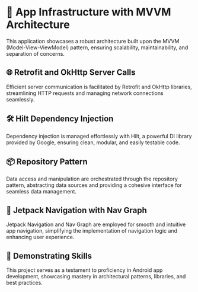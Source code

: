 # 🚀 App Infrastructure with MVVM Architecture

This application showcases a robust architecture built upon the MVVM (Model-View-ViewModel) pattern, ensuring scalability, maintainability, and separation of concerns.

## 🌐 Retrofit and OkHttp Server Calls

Efficient server communication is facilitated by Retrofit and OkHttp libraries, streamlining HTTP requests and managing network connections seamlessly.

## 🛠️ Hilt Dependency Injection

Dependency injection is managed effortlessly with Hilt, a powerful DI library provided by Google, ensuring clean, modular, and easily testable code.

## 📦 Repository Pattern

Data access and manipulation are orchestrated through the repository pattern, abstracting data sources and providing a cohesive interface for seamless data management.

## 🧭 Jetpack Navigation with Nav Graph

Jetpack Navigation and Nav Graph are employed for smooth and intuitive app navigation, simplifying the implementation of navigation logic and enhancing user experience.

## 🎨 Demonstrating Skills

This project serves as a testament to proficiency in Android app development, showcasing mastery in architectural patterns, libraries, and best practices.
